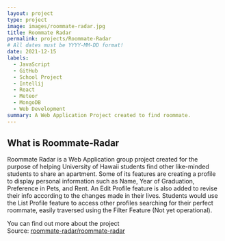 ```yaml
---
layout: project
type: project
image: images/roommate-radar.jpg
title: Roommate Radar
permalink: projects/Roommate-Radar
# All dates must be YYYY-MM-DD format!
date: 2021-12-15
labels:
  - JavaScript
  - GitHub
  - School Project
  - Intellij
  - React
  - Meteor
  - MongoDB
  - Web Development
summary: A Web Application Project created to find roommate.
---
```



## What is Roommate-Radar
Roommate Radar is a Web Application group project created for the purpose of helping University of Hawaii students find other like-minded students to share an apartment. Some of its features are creating a profile to display personal information such as Name, Year of Graduation, Preference in Pets, and Rent. An Edit Profile feature is also added to revise their info according to the changes made in their lives. Students would use the List Profile feature to access other profiles searching for their perfect roommate, easily traversed using the Filter Feature (Not yet operational).


You can find out more about the project</br>
Source: <a href="https://github.com/roommate-radar/roommate-radar"><i class="large github icon "></i>roommate-radar/roommate-radar</a>
